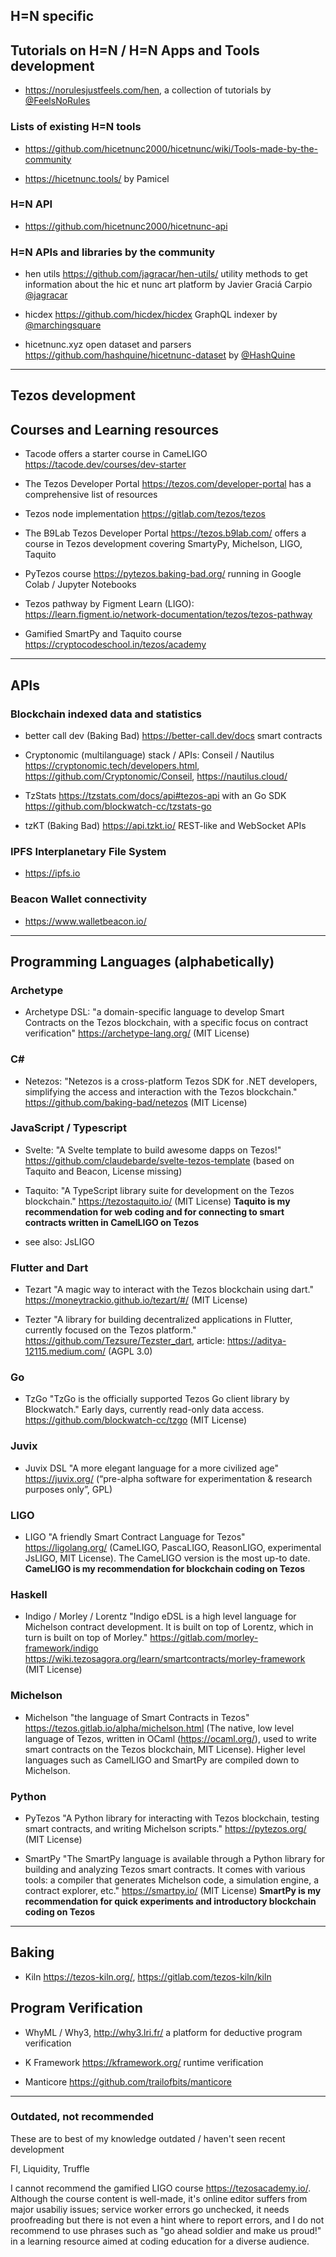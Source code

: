 ## H=N specific

## Tutorials on H=N / H=N Apps and Tools development 

* https://norulesjustfeels.com/hen, a collection of tutorials by [@FeelsNoRules](https://twitter.com/FeelsNoRules) 

### Lists of existing H=N tools

* https://github.com/hicetnunc2000/hicetnunc/wiki/Tools-made-by-the-community

* https://hicetnunc.tools/ by Pamicel

### H=N API

* https://github.com/hicetnunc2000/hicetnunc-api 

### H=N APIs and libraries by the community

* hen utils https://github.com/jagracar/hen-utils/ utility methods to get information about the hic et nunc art platform by Javier Graciá Carpio [@jagracar](https://twitter.com/jagracar)

* hicdex https://github.com/hicdex/hicdex GraphQL indexer by [@marchingsquare](https://twitter.com/marchingsquare)

* hicetnunc.xyz open dataset and parsers https://github.com/hashquine/hicetnunc-dataset by [@HashQuine](https://twitter.com/HashQuine)

---

## Tezos development 

## Courses and Learning resources  

* Tacode offers a starter course in CameLIGO https://tacode.dev/courses/dev-starter

* The Tezos Developer Portal https://tezos.com/developer-portal has a comprehensive list of resources

* Tezos node implementation https://gitlab.com/tezos/tezos

* The B9Lab Tezos Developer Portal https://tezos.b9lab.com/ offers a course in Tezos development covering SmartyPy, Michelson, LIGO, Taquito   

* PyTezos course https://pytezos.baking-bad.org/ running in Google Colab / Jupyter Notebooks

* Tezos pathway by Figment Learn (LIGO): https://learn.figment.io/network-documentation/tezos/tezos-pathway

* Gamified SmartPy and Taquito course https://cryptocodeschool.in/tezos/academy  

---

## APIs

### Blockchain indexed data and statistics 

* better call dev (Baking Bad) https://better-call.dev/docs smart contracts

* Cryptonomic (multilanguage) stack / APIs: Conseil / Nautilus https://cryptonomic.tech/developers.html, https://github.com/Cryptonomic/Conseil, https://nautilus.cloud/ 

* TzStats https://tzstats.com/docs/api#tezos-api with an Go SDK https://github.com/blockwatch-cc/tzstats-go 

* tzKT (Baking Bad) https://api.tzkt.io/ REST-like and WebSocket APIs

### IPFS Interplanetary File System

* https://ipfs.io 

### Beacon Wallet connectivity 

* https://www.walletbeacon.io/ 

---

## Programming Languages (alphabetically)

### Archetype 

* Archetype DSL: "a domain-specific language to develop Smart Contracts on the Tezos blockchain, with a specific focus on contract verification" https://archetype-lang.org/ (MIT License)

### C# 

* Netezos: "Netezos is a cross-platform Tezos SDK for .NET developers, simplifying the access and interaction with the Tezos blockchain." https://github.com/baking-bad/netezos (MIT License)

### JavaScript / Typescript

* Svelte: "A Svelte template to build awesome dapps on Tezos!" https://github.com/claudebarde/svelte-tezos-template (based on Taquito and Beacon, License missing)

* Taquito: "A TypeScript library suite for development on the Tezos blockchain." https://tezostaquito.io/ (MIT License) **Taquito is my recommendation for web coding and for connecting to smart contracts written in CamelLIGO on Tezos** 

* see also: JsLIGO

### Flutter and Dart 

* Tezart "A magic way to interact with the Tezos blockchain using dart." https://moneytrackio.github.io/tezart/#/ (MIT License)

* Tezter "A library for building decentralized applications in Flutter, currently focused on the Tezos platform." https://github.com/Tezsure/Tezster_dart, article: https://aditya-12115.medium.com/ (AGPL 3.0)

### Go

* TzGo "TzGo is the officially supported Tezos Go client library by Blockwatch." Early days, currently read-only data access. https://github.com/blockwatch-cc/tzgo (MIT License)

### Juvix 

* Juvix DSL "A more elegant language for a more civilized age" https://juvix.org/ (“pre-alpha software for experimentation & research purposes only”, GPL)

### LIGO  

* LIGO "A friendly Smart Contract Language for Tezos" https://ligolang.org/ (CameLIGO, PascaLIGO, ReasonLIGO, experimental JsLIGO, MIT License). The CameLIGO version is the most up-to date. **CameLIGO is my recommendation for blockchain coding on Tezos** 

### Haskell

* Indigo / Morley / Lorentz "Indigo eDSL is a high level language for Michelson contract development. It is built on top of Lorentz, which in turn is built on top of Morley." https://gitlab.com/morley-framework/indigo https://wiki.tezosagora.org/learn/smartcontracts/morley-framework (MIT License)

### Michelson

* Michelson "the language of Smart Contracts in Tezos" https://tezos.gitlab.io/alpha/michelson.html (The native, low level language of Tezos, written in OCaml (https://ocaml.org/), used to write smart contracts on the Tezos blockchain, MIT License). Higher level languages such as CamelLIGO and SmartPy are compiled down to Michelson.

### Python 

* PyTezos "A Python library for interacting with Tezos blockchain, testing smart contracts, and writing Michelson scripts." https://pytezos.org/ (MIT License)

* SmartPy "The SmartPy language is available through a Python library for building and analyzing Tezos smart contracts. It comes with various tools: a compiler that generates Michelson code, a simulation engine, a contract explorer, etc." https://smartpy.io/ (MIT License) **SmartPy is my recommendation for quick experiments and introductory blockchain coding on Tezos** 

---

## Baking 

* Kiln https://tezos-kiln.org/, https://gitlab.com/tezos-kiln/kiln   

## Program Verification

* WhyML / Why3, http://why3.lri.fr/ a platform for deductive program verification

* K Framework https://kframework.org/ runtime verification

* Manticore https://github.com/trailofbits/manticore 

---

### Outdated, not recommended 
These are to best of my knowledge outdated / haven't seen recent development 

FI, Liquidity, Truffle 

I cannot recommend the gamified LIGO course https://tezosacademy.io/. Although the course content is well-made, it's online editor suffers from major usabiliy issues; service worker errors go unchecked, it needs proofreading but there is not even a hint where to report errors, and I do not recommend to use phrases such as "go ahead soldier and make us proud!" in a learning resource aimed at coding education for a diverse audience.

